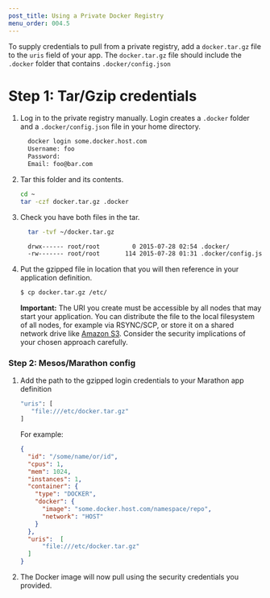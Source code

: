 ```yaml
---
post_title: Using a Private Docker Registry 
menu_order: 004.5
---
```


To supply credentials to pull from a private registry, add a `docker.tar.gz` file to
the `uris` field of your app. The `docker.tar.gz` file should include the `.docker` folder that contains
`.docker/config.json`

# Step 1: Tar/Gzip credentials

1. Log in to the private registry manually. Login creates a `.docker` folder and a `.docker/config.json` file in your home directory.

    ```bash
      docker login some.docker.host.com
      Username: foo
      Password:
      Email: foo@bar.com
    ```

1. Tar this folder and its contents.

    ```bash
    cd ~
    tar -czf docker.tar.gz .docker
    ```
1. Check you have both files in the tar.

    ```bash
      tar -tvf ~/docker.tar.gz

      drwx------ root/root         0 2015-07-28 02:54 .docker/
      -rw------- root/root       114 2015-07-28 01:31 .docker/config.json
    ```

1. Put the gzipped file in location that you will then reference in your application definition.

    ```bash
    $ cp docker.tar.gz /etc/
    ```

    **Important:** The URI you create must be accessible by all nodes that may start your application. You can distribute the
file to the local filesystem of all nodes, for example via RSYNC/SCP, or store it on a shared network drive like [Amazon
S3](http://aws.amazon.com/s3/). Consider the security implications of your chosen approach carefully.

### Step 2: Mesos/Marathon config

1. Add the path to the gzipped login credentials to your Marathon app definition

    ```bash
    "uris": [
       "file:///etc/docker.tar.gz"
    ]
    ```

    For example:

    ```json
    {  
      "id": "/some/name/or/id",
      "cpus": 1,
      "mem": 1024,
      "instances": 1,
      "container": {
        "type": "DOCKER",
        "docker": {
          "image": "some.docker.host.com/namespace/repo",
          "network": "HOST"
        }
      },
      "uris":  [
          "file:///etc/docker.tar.gz"
      ]
    }
    ```

1. The Docker image will now pull using the security credentials you provided.
